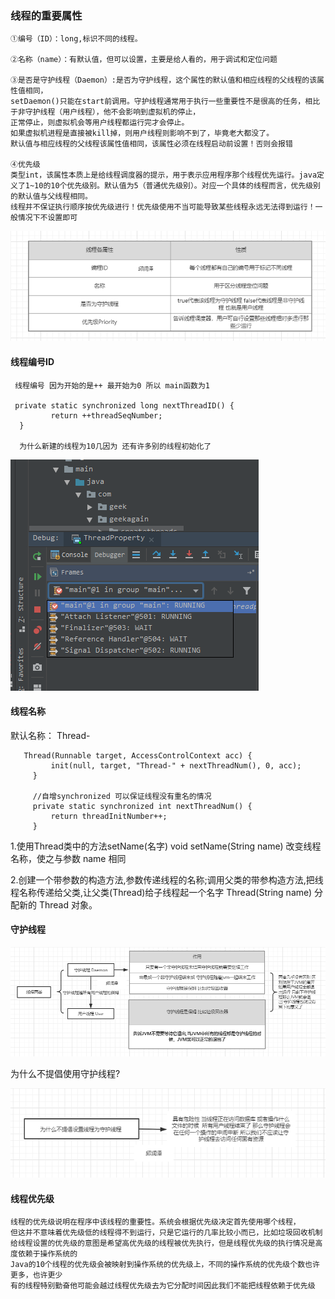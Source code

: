 ### 线程的重要属性

    ①编号（ID）：long,标识不同的线程。
    
    ②名称（name）：有默认值，但可以设置，主要是给人看的，用于调试和定位问题
    
    ③是否是守护线程（Daemon）:是否为守护线程，这个属性的默认值和相应线程的父线程的该属性值相同，
    setDaemon()只能在start前调用。守护线程通常用于执行一些重要性不是很高的任务，相比于非守护线程（用户线程），他不会影响到虚拟机的停止，
    正常停止，则虚拟机会等用户线程都运行完才会停止。
    如果虚拟机进程是直接被kill掉，则用户线程则影响不到了，毕竟老大都没了。
    默认值与相应线程的父线程该属性值相同，该属性必须在线程启动前设置！否则会报错
    
    ④优先级 
    类型int，该属性本质上是给线程调度器的提示，用于表示应用程序那个线程优先运行。java定义了1~10的10个优先级别。默认值为5（普通优先级别）。对应一个具体的线程而言，优先级别的默认值与父线程相同。
    线程并不保证执行顺序按优先级进行！优先级使用不当可能导致某些线程永远无法得到运行！一般情况下不设置即可

   ![整体流程](https://raw.githubusercontent.com/qiurunze123/imageall/master/threadbase004.png)

#### 线程编号ID

     线程编号 因为开始的是++ 最开始为0 所以 main函数为1 
     
     private static synchronized long nextThreadID() {
             return ++threadSeqNumber;
      }
      
      为什么新建的线程为10几因为 还有许多别的线程初始化了
      
   ![整体流程](https://raw.githubusercontent.com/qiurunze123/imageall/master/threadbase004-1.png)
   
   
#### 线程名称

 默认名称： Thread-
 
       Thread(Runnable target, AccessControlContext acc) {
             init(null, target, "Thread-" + nextThreadNum(), 0, acc);
         }
     
         //自增synchronized 可以保证线程没有重名的情况
         private static synchronized int nextThreadNum() {
             return threadInitNumber++;
         }
         
  1.使用Thread类中的方法setName(名字) void setName(String name) 改变线程名称，使之与参数 name 相同
  
  2.创建一个带参数的构造方法,参数传递线程的名称;调用父类的带参构造方法,把线程名称传递给父类,让父类(Thread)给子线程起一个名字 Thread(String name) 分配新的 Thread 对象。

#### 守护线程

   ![整体流程](https://raw.githubusercontent.com/qiurunze123/imageall/master/threadbase004-2.png)

为什么不提倡使用守护线程?

   ![整体流程](https://raw.githubusercontent.com/qiurunze123/imageall/master/threadbase004-3.png)

#### 线程优先级

    线程的优先级说明在程序中该线程的重要性。系统会根据优先级决定首先使用哪个线程，
    但这并不意味着优先级低的线程得不到运行，只是它运行的几率比较小而已，比如垃圾回收机制
    给线程设置的优先级的意图是希望高优先级的线程被优先执行，但是线程优先级的执行情况是高度依赖于操作系统的
    Java的10个线程的优先级会被映射到操作系统的优先级上，不同的操作系统的优先级个数也许更多，也许更少
    有的线程特别勤奋他可能会越过线程优先级去为它分配时间因此我们不能把线程依赖于优先级
